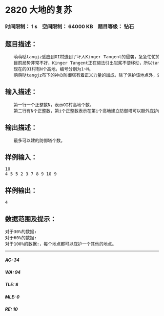 # 2820 大地的复苏   
### 时间限制： 1 s&nbsp;&nbsp;&nbsp;&nbsp;空间限制： 64000 KB&nbsp;&nbsp;&nbsp;&nbsp;题目等级： 钻石  
## 题目描述：  

<pre>
　　萌萌哒tangjz感应到OI村遭到了坏人Kinger Tangent的侵袭，急急忙忙的又赶了回来。 T_T
　　目前局势非常不好，Kinger Tangent正在施法引出岩浆不便移动，所以tangjz准备在一些地方布下防御塔。
　　现在的OI村有N个高地，编号分别为1~N。
　　萌萌哒tangjz布下的神の防御塔有着正义力量的加成，除了保护该地点外，还强制额外庇护另外一个地点，不过如果额外能庇护的地点已经受到保护了，就不能再该地点布置防御塔，否则会由于能量过大造成毁灭(不论主动被动，每个地点只能被庇护一次)。 >_<
</pre>
  
  
## 输入描述：  

<pre>
　　第一行一个正整数N，表示OI村高地个数。
　　第二行有N个正整数，第i个正整数表示在第i个高地建立防御塔可以额外庇护的地点。
</pre>
  
  
## 输出描述：  

<pre>
　　最多可以建的防御塔个数。
</pre>
  
  
## 样例输入：  

<pre>
10  
4 5 5 2 3 7 8 9 10 9
</pre>
  
  
## 样例输出：  

<pre>
4
</pre>
  
  
## 数据范围及提示：  

<pre>
对于30%的数据:  
对于60%的数据:  
对于100%的数据:，每个地点都可以庇护一个其他的地点。
</pre>
  
  
***  

##### AC: 34  
##### WA: 94  
##### TLE: 8  
##### MLE: 0  
##### RE: 10  

